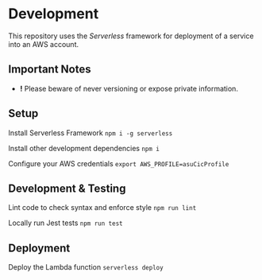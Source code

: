 # Development

This repository uses the _Serverless_ framework for deployment of a service
into an AWS account.

## Important Notes

- **!** Please beware of never versioning or expose private information.

## Setup

Install Serverless Framework `npm i -g serverless`

Install other development dependencies `npm i`

Configure your AWS credentials `export AWS_PROFILE=asuCicProfile`

## Development & Testing

Lint code to check syntax and enforce style `npm run lint`

Locally run Jest tests `npm run test`

## Deployment

Deploy the Lambda function `serverless deploy`

